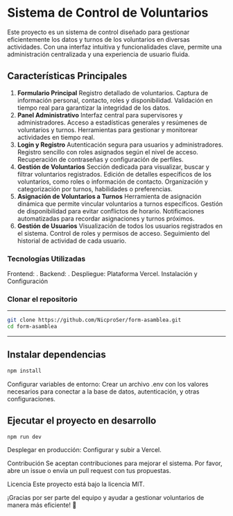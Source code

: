 # Sistema de Control de Voluntarios

Este proyecto es un sistema de control diseñado para gestionar eficientemente los datos y turnos de los voluntarios en diversas actividades. Con una interfaz intuitiva y funcionalidades clave, permite una administración centralizada y una experiencia de usuario fluida.

## Características Principales

1. **Formulario Principal**
   Registro detallado de voluntarios.
   Captura de información personal, contacto, roles y disponibilidad.
   Validación en tiempo real para garantizar la integridad de los datos.
2. **Panel Administrativo**
   Interfaz central para supervisores y administradores.
   Acceso a estadísticas generales y resúmenes de voluntarios y turnos.
   Herramientas para gestionar y monitorear actividades en tiempo real.
3. **Login y Registro**
   Autenticación segura para usuarios y administradores.
   Registro sencillo con roles asignados según el nivel de acceso.
   Recuperación de contraseñas y configuración de perfiles.
4. **Gestión de Voluntarios**
   Sección dedicada para visualizar, buscar y filtrar voluntarios registrados.
   Edición de detalles específicos de los voluntarios, como roles o información de contacto.
   Organización y categorización por turnos, habilidades o preferencias.
5. **Asignación de Voluntarios a Turnos**
   Herramienta de asignación dinámica que permite vincular voluntarios a turnos específicos.
   Gestión de disponibilidad para evitar conflictos de horario.
   Notificaciones automatizadas para recordar asignaciones y turnos próximos.
6. **Gestión de Usuarios**
   Visualización de todos los usuarios registrados en el sistema.
   Control de roles y permisos de acceso.
   Seguimiento del historial de actividad de cada usuario.

### Tecnologías Utilizadas

Frontend: .
Backend: .
Despliegue: Plataforma Vercel.
Instalación y Configuración

### Clonar el repositorio

---

```bash
git clone https://github.com/NicproSer/form-asamblea.git
cd form-asamblea
```

---

## Instalar dependencias

```bash
npm install
```

Configurar variables de entorno:
Crear un archivo .env con los valores necesarios para conectar a la base de datos, autenticación, y otras configuraciones.

## Ejecutar el proyecto en desarrollo

```bash
npm run dev
```

Desplegar en producción:
Configurar y subir a Vercel.

Contribución
Se aceptan contribuciones para mejorar el sistema. Por favor, abre un issue o envía un pull request con tus propuestas.

Licencia
Este proyecto está bajo la licencia MIT.

¡Gracias por ser parte del equipo y ayudar a gestionar voluntarios de manera más eficiente! 🎉
